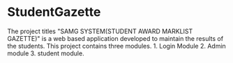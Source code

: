# StudentGazette
The project titles "SAMG SYSTEM(STUDENT AWARD MARKLIST GAZETTE)" is a web based application developed to maintain the results of the students. This project contains three modules. 1. Login Module 2. Admin module 3. student module. 
